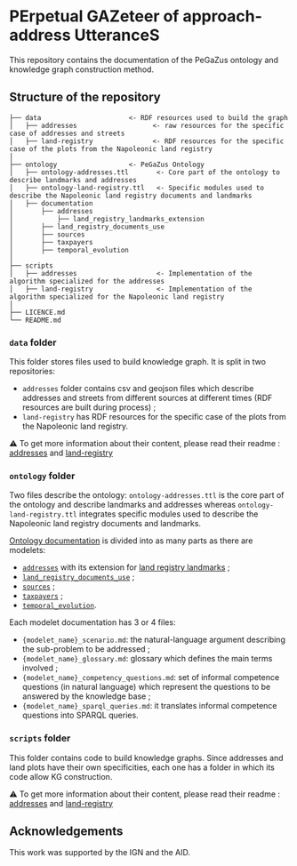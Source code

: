 # PErpetual GAZeteer of approach-address UtteranceS

This repository contains the documentation of the PeGaZus ontology and knowledge graph construction method. 

## Structure of the repository
```
├── data                      <- RDF resources used to build the graph
│   ├── addresses                   <- raw resources for the specific case of addresses and streets
│   ├── land-registry               <- RDF resources for the specific case of the plots from the Napoleonic land registry
│
├── ontology                  <- PeGaZus Ontology
│   ├── ontology-addresses.ttl       <- Core part of the ontology to describe landmarks and addresses
│   ├── ontology-land-registry.ttl   <- Specific modules used to describe the Napoleonic land registry documents and landmarks
│   ├── documentation
│       ├── addresses
│           ├── land_registry_landmarks_extension
│       ├── land_registry_documents_use
│       ├── sources
│       ├── taxpayers
│       ├── temporal_evolution
│
├── scripts
│   ├── addresses                    <- Implementation of the algorithm specialized for the addresses
│   ├── land-registry                <- Implementation of the algorithm specialized for the Napoleonic land registry
│
├── LICENCE.md
└── README.md
```

### `data` folder

This folder stores files used to build knowledge graph. It is split in two repositories:
* `addresses` folder contains csv and geojson files which describe addresses and streets from different sources at different times (RDF resources are built during process) ;
* `land-registry` has RDF resources for the specific case of the plots from the Napoleonic land registry.

⚠️ To get more information about their content, please read their readme : [addresses](data/addresses/README.md) and [land-registry](data/land-registry/README.md)

### `ontology` folder
Two files describe the ontology: `ontology-addresses.ttl` is the core part of the ontology and describe landmarks and addresses whereas `ontology-land-registry.ttl` integrates specific modules used to describe the Napoleonic land registry documents and landmarks.

[Ontology documentation](ontology/documentation) is divided into as many parts as there are modelets:
* [`addresses`](ontology/documentation/addresses) with its extension for [land registry landmarks](ontology/documentation/addresses/land_registry_landmarks_extension) ;
* [`land_registry_documents_use`](ontology/documentation/land_registry_documents_use) ;
* [`sources`](ontology/documentation/sources) ;
* [`taxpayers`](ontology/documentation/taxpayers) ;
* [`temporal_evolution`](ontology/documentation/temporal_evolution).

Each modelet documentation has 3 or 4 files:
* `{modelet_name}_scenario.md`: the natural-language argument describing the sub-problem to be addressed ;
* `{modelet_name}_glossary.md`: glossary which defines the main terms involved ;
* `{modelet_name}_competency_questions.md`: set of informal competence questions (in natural language) which represent the questions to be answered by the knowledge base ;
* `{modelet_name}_sparql_queries.md`: it translates informal competence questions into SPARQL queries.
 
### `scripts` folder
This folder contains code to build knowledge graphs. Since addresses and land plots have their own specificities, each one has a folder in which its code allow KG construction.

⚠️ To get more information about their content, please read their readme : [addresses](scripts/addresses/README.md) and [land-registry](scripts/land-registry/README.md)

## Acknowledgements
This work was supported by the IGN and the AID.
